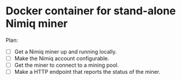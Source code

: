 # Docker container for stand-alone Nimiq miner

Plan:

- [ ] Get a Nimiq miner up and running locally.
- [ ] Make the Nimiq account configurable.
- [ ] Get the miner to connect to a mining pool.
- [ ] Make a HTTP endpoint that reports the status of the miner.
